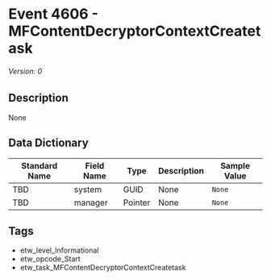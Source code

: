 # Event 4606 - MFContentDecryptorContextCreatetask
###### Version: 0

## Description
None

## Data Dictionary
|Standard Name|Field Name|Type|Description|Sample Value|
|---|---|---|---|---|
|TBD|system|GUID|None|`None`|
|TBD|manager|Pointer|None|`None`|

## Tags
* etw_level_Informational
* etw_opcode_Start
* etw_task_MFContentDecryptorContextCreatetask